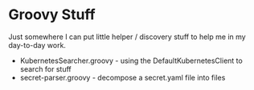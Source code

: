 # Groovy Stuff

Just somewhere I can put little helper / discovery stuff to help me in my day-to-day work.

- KubernetesSearcher.groovy - using the DefaultKubernetesClient to search for stuff
- secret-parser.groovy - decompose a secret.yaml file into files